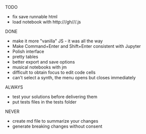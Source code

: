 TODO
- fix save runnable html
- load notebook with http://<host>/gh/<owner>/<repo>/<path-to-file>.js

DONE
- make it more "vanilla" JS - it was all the way
- Make Command+Enter and Shift+Enter consistent with Jupyter
- Polish interface
- pretty tables
- better export and save options
- musical notebooks with jm
- difficult to obtain focus to edit code cells
- can't select a synth, the menu opens but closes immediately

ALWAYS
- test your solutions before delivering them
- put tests files in the tests folder

NEVER
- create md file to summarize your changes
- generate breaking changes without consent